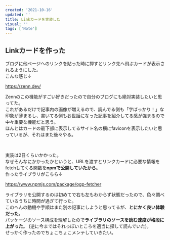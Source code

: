 ```yaml
---
created: '2021-10-16'
updated: ''
title: Linkカードを実装した
visual: ''
tags: ['Note']
---
```

## Linkカードを作った

ブログに他ページへのリンクを貼った時に押すとリンク先へ飛ぶカードが表示されるようにした。  
こんな感じ↓  

<https://zenn.dev/>  

Zennのこの機能がすごい好きだったので自分のブログにも絶対実装したいと思ってた。  
これがあるだけで記事内の画像が増えるので、読んでる側も「字ばっかり！」な印象が薄まるし、書いてる側もお世話になった記事を紹介してる感が強まるので中々重要な機能だと思う。  
ほんとはカードの最下部に表示してるサイト名の横にfaviconを表示したいと思っているが、それはまた後々やる。  

&nbsp;

実装は2日くらいかかった。  
なぜそんなにかかったかというと、URLを渡すとリンクカードに必要な情報をfetchしてくる関数を**npmで公開していたから**。  
作ったライブラリがこちら↓  

<https://www.npmjs.com/package/ogp-fetcher>  

ライブラリを公開するのは初めてで右も左もわからず状態だったので、色々調べているうちに時間が過ぎて行った。  
このへんの動機や手順はまた別の記事にしようと思ってるが、**とにかく良い体験だった**。  
パッケージのソース構成を理解したので**ライブラリのソースを読む速度が格段に上がった**。
(逆に今まではそれっぽいところを適当に探して読んでいた)。  
せっかく作ったのでちょこちょこメンテしていきたい。
